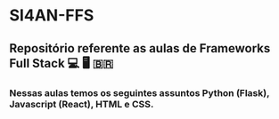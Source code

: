 # SI4AN-FFS

## Repositório referente as aulas de Frameworks Full Stack :computer: :desktop_computer: :brazil:

### Nessas aulas temos os seguintes assuntos Python (Flask), Javascript (React), HTML e CSS.

